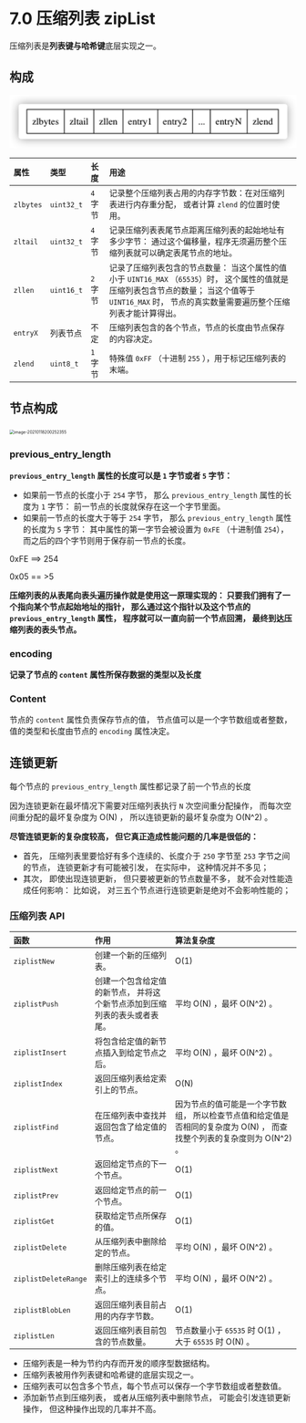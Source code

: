# 7.0 压缩列表 zipList

压缩列表是**列表键与哈希键**底层实现之一。



## 构成

<img src="assets/image-20210118195215613.png" alt="image-20210118195215613" style="zoom:50%;" />

| 属性      | 类型       | 长度     | 用途                                                         |
| :-------- | :--------- | :------- | :----------------------------------------------------------- |
| `zlbytes` | `uint32_t` | `4` 字节 | 记录整个压缩列表占用的内存字节数：在对压缩列表进行内存重分配， 或者计算 `zlend` 的位置时使用。 |
| `zltail`  | `uint32_t` | `4` 字节 | 记录压缩列表表尾节点距离压缩列表的起始地址有多少字节： 通过这个偏移量，程序无须遍历整个压缩列表就可以确定表尾节点的地址。 |
| `zllen`   | `uint16_t` | `2` 字节 | 记录了压缩列表包含的节点数量： 当这个属性的值小于 `UINT16_MAX` （`65535`）时， 这个属性的值就是压缩列表包含节点的数量； 当这个值等于 `UINT16_MAX` 时， 节点的真实数量需要遍历整个压缩列表才能计算得出。 |
| `entryX`  | 列表节点   | 不定     | 压缩列表包含的各个节点，节点的长度由节点保存的内容决定。     |
| `zlend`   | `uint8_t`  | `1` 字节 | 特殊值 `0xFF` （十进制 `255` ），用于标记压缩列表的末端。    |

## 节点构成



<img src=".assets/image-20210118200252355.png" alt="image-20210118200252355" style="zoom:50%;" />

### previous_entry_length

**`previous_entry_length` 属性的长度可以是 `1` 字节或者 `5` 字节：**

- 如果前一节点的长度小于 `254` 字节， 那么 `previous_entry_length` 属性的长度为 `1` 字节： 前一节点的长度就保存在这一个字节里面。
- 如果前一节点的长度大于等于 `254` 字节， 那么 `previous_entry_length` 属性的长度为 `5` 字节： 其中属性的第一字节会被设置为 `0xFE` （十进制值 `254`）， 而之后的四个字节则用于保存前一节点的长度。

0xFE ==> 254

0x05 == >5

**压缩列表的从表尾向表头遍历操作就是使用这一原理实现的： 只要我们拥有了一个指向某个节点起始地址的指针， 那么通过这个指针以及这个节点的 `previous_entry_length` 属性， 程序就可以一直向前一个节点回溯， 最终到达压缩列表的表头节点。**



### encoding

**记录了节点的 `content` 属性所保存数据的类型以及长度**



### Content

节点的 `content` 属性负责保存节点的值， 节点值可以是一个字节数组或者整数， 值的类型和长度由节点的 `encoding` 属性决定。



## 连锁更新

每个节点的 `previous_entry_length` 属性都记录了前一个节点的长度

因为连锁更新在最坏情况下需要对压缩列表执行 `N` 次空间重分配操作， 而每次空间重分配的最坏复杂度为 O(N) ， 所以连锁更新的最坏复杂度为 O(N^2) 。

**尽管连锁更新的复杂度较高， 但它真正造成性能问题的几率是很低的：**

- 首先， 压缩列表里要恰好有多个连续的、长度介于 `250` 字节至 `253` 字节之间的节点， 连锁更新才有可能被引发， 在实际中， 这种情况并不多见；
- 其次， 即使出现连锁更新， 但只要被更新的节点数量不多， 就不会对性能造成任何影响： 比如说， 对三五个节点进行连锁更新是绝对不会影响性能的；



### 压缩列表 API

| 函数                 | 作用                                                         | 算法复杂度                                                   |
| :------------------- | :----------------------------------------------------------- | :----------------------------------------------------------- |
| `ziplistNew`         | 创建一个新的压缩列表。                                       | O(1)                                                         |
| `ziplistPush`        | 创建一个包含给定值的新节点， 并将这个新节点添加到压缩列表的表头或者表尾。 | 平均 O(N) ，最坏 O(N^2) 。                                   |
| `ziplistInsert`      | 将包含给定值的新节点插入到给定节点之后。                     | 平均 O(N) ，最坏 O(N^2) 。                                   |
| `ziplistIndex`       | 返回压缩列表给定索引上的节点。                               | O(N)                                                         |
| `ziplistFind`        | 在压缩列表中查找并返回包含了给定值的节点。                   | 因为节点的值可能是一个字节数组， 所以检查节点值和给定值是否相同的复杂度为 O(N) ， 而查找整个列表的复杂度则为 O(N^2) 。 |
| `ziplistNext`        | 返回给定节点的下一个节点。                                   | O(1)                                                         |
| `ziplistPrev`        | 返回给定节点的前一个节点。                                   | O(1)                                                         |
| `ziplistGet`         | 获取给定节点所保存的值。                                     | O(1)                                                         |
| `ziplistDelete`      | 从压缩列表中删除给定的节点。                                 | 平均 O(N) ，最坏 O(N^2) 。                                   |
| `ziplistDeleteRange` | 删除压缩列表在给定索引上的连续多个节点。                     | 平均 O(N) ，最坏 O(N^2) 。                                   |
| `ziplistBlobLen`     | 返回压缩列表目前占用的内存字节数。                           | O(1)                                                         |
| `ziplistLen`         | 返回压缩列表目前包含的节点数量。                             | 节点数量小于 `65535` 时 O(1) ， 大于 `65535` 时 O(N) 。      |





- 压缩列表是一种为节约内存而开发的顺序型数据结构。
- 压缩列表被用作列表键和哈希键的底层实现之一。
- 压缩列表可以包含多个节点，每个节点可以保存一个字节数组或者整数值。
- 添加新节点到压缩列表， 或者从压缩列表中删除节点， 可能会引发连锁更新操作， 但这种操作出现的几率并不高。